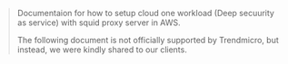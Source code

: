 >Documentaion for how to setup cloud one workload (Deep secuurity as service) with squid proxy server in AWS.
>
>The following document is not officially supported by Trendmicro, but instead, we  were kindly shared to our clients.
